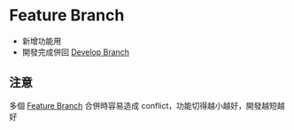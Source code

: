 # Feature Branch
- 新增功能用
- 開發完成併回 [Develop Branch](Develop%20Branch.md)

## 注意
多個 [Feature Branch](Feature%20Branch.md) 合併時容易造成 conflict，功能切得越小越好，開發越短越好